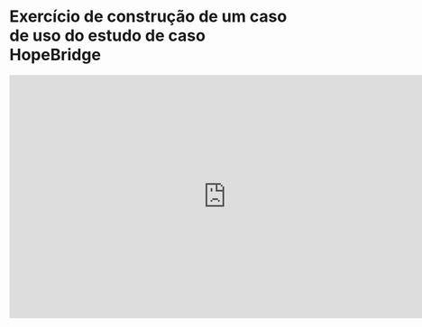 # Exercício de construção de um caso de uso do estudo de caso HopeBridge

<iframe width="768" height="432" src="https://miro.com/app/live-embed/uXjVIhik4zs=/?embedMode=view_only_without_ui&moveToViewport=-547,-253,1092,505&embedId=162891833483" frameborder="0" scrolling="no" allow="fullscreen; clipboard-read; clipboard-write" allowfullscreen></iframe>

